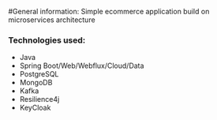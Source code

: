 #General information:
Simple ecommerce application build on microservices architecture
### Technologies used:
* Java
* Spring Boot/Web/Webflux/Cloud/Data
* PostgreSQL
* MongoDB
* Kafka
* Resilience4j
* KeyCloak
